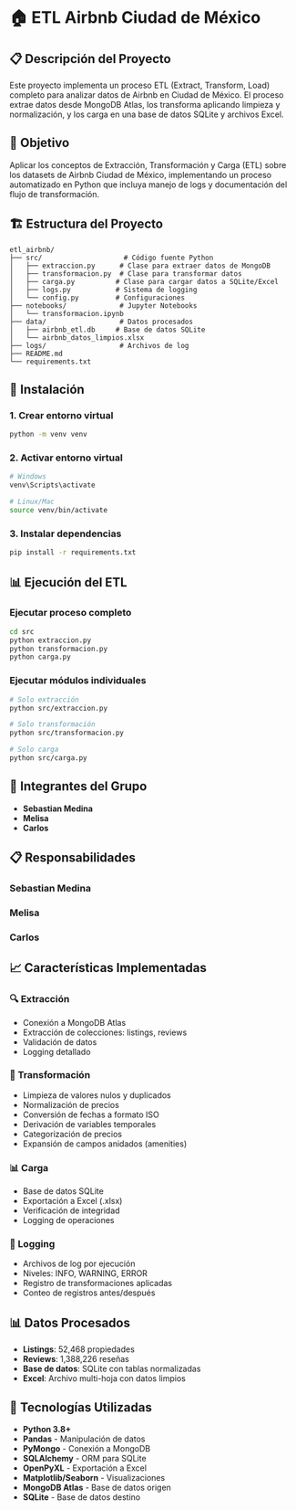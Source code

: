 # 🏠 ETL Airbnb Ciudad de México

## 📋 Descripción del Proyecto

Este proyecto implementa un proceso ETL (Extract, Transform, Load) completo para analizar datos de Airbnb en Ciudad de México. El proceso extrae datos desde MongoDB Atlas, los transforma aplicando limpieza y normalización, y los carga en una base de datos SQLite y archivos Excel.

## 🎯 Objetivo

Aplicar los conceptos de Extracción, Transformación y Carga (ETL) sobre los datasets de Airbnb Ciudad de México, implementando un proceso automatizado en Python que incluya manejo de logs y documentación del flujo de transformación.

## 🏗️ Estructura del Proyecto

```
etl_airbnb/
├── src/                    # Código fuente Python
│   ├── extraccion.py      # Clase para extraer datos de MongoDB
│   ├── transformacion.py  # Clase para transformar datos
│   ├── carga.py          # Clase para cargar datos a SQLite/Excel
│   ├── logs.py           # Sistema de logging
│   └── config.py         # Configuraciones
├── notebooks/             # Jupyter Notebooks
│   └── transformacion.ipynb
├── data/                  # Datos procesados
│   ├── airbnb_etl.db     # Base de datos SQLite
│   └── airbnb_datos_limpios.xlsx
├── logs/                  # Archivos de log
├── README.md
└── requirements.txt
```

## 🚀 Instalación

### 1. Crear entorno virtual
```bash
python -m venv venv
```

### 2. Activar entorno virtual
```bash
# Windows
venv\Scripts\activate

# Linux/Mac
source venv/bin/activate
```

### 3. Instalar dependencias
```bash
pip install -r requirements.txt
```

## 📊 Ejecución del ETL

### Ejecutar proceso completo
```bash
cd src
python extraccion.py
python transformacion.py
python carga.py
```

### Ejecutar módulos individuales
```bash
# Solo extracción
python src/extraccion.py

# Solo transformación
python src/transformacion.py

# Solo carga
python src/carga.py
```

## 👥 Integrantes del Grupo

- **Sebastian Medina**
- **Melisa**
- **Carlos**

## 📋 Responsabilidades

### Sebastian Medina

### Melisa

### Carlos


## 📈 Características Implementadas

### 🔍 Extracción
- Conexión a MongoDB Atlas
- Extracción de colecciones: listings, reviews
- Validación de datos
- Logging detallado

### 🔄 Transformación
- Limpieza de valores nulos y duplicados
- Normalización de precios
- Conversión de fechas a formato ISO
- Derivación de variables temporales
- Categorización de precios
- Expansión de campos anidados (amenities)

### 📊 Carga
- Base de datos SQLite
- Exportación a Excel (.xlsx)
- Verificación de integridad
- Logging de operaciones

### 📝 Logging
- Archivos de log por ejecución
- Niveles: INFO, WARNING, ERROR
- Registro de transformaciones aplicadas
- Conteo de registros antes/después

## 📊 Datos Procesados

- **Listings**: 52,468 propiedades
- **Reviews**: 1,388,226 reseñas
- **Base de datos**: SQLite con tablas normalizadas
- **Excel**: Archivo multi-hoja con datos limpios

## 🔧 Tecnologías Utilizadas

- **Python 3.8+**
- **Pandas** - Manipulación de datos
- **PyMongo** - Conexión a MongoDB
- **SQLAlchemy** - ORM para SQLite
- **OpenPyXL** - Exportación a Excel
- **Matplotlib/Seaborn** - Visualizaciones
- **MongoDB Atlas** - Base de datos origen
- **SQLite** - Base de datos destino
